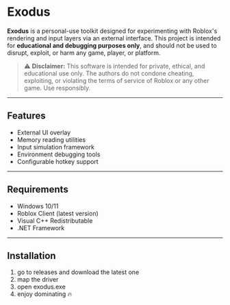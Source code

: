 # Exodus

**Exodus** is a personal-use toolkit designed for experimenting with Roblox's rendering and input layers via an external interface. This project is intended for **educational and debugging purposes only**, and should not be used to disrupt, exploit, or harm any game, player, or platform.

> ⚠️ **Disclaimer:** This software is intended for private, ethical, and educational use only. The authors do not condone cheating, exploiting, or violating the terms of service of Roblox or any other game. Use responsibly.

---

## Features

- External UI overlay
- Memory reading utilities
- Input simulation framework
- Environment debugging tools
- Configurable hotkey support

---

## Requirements

- Windows 10/11
- Roblox Client (latest version)
- Visual C++ Redistributable
- .NET Framework

---

## Installation

1. go to releases and download the latest one
2. map the driver
3. open exodus.exe
4. enjoy dominating 🔥
